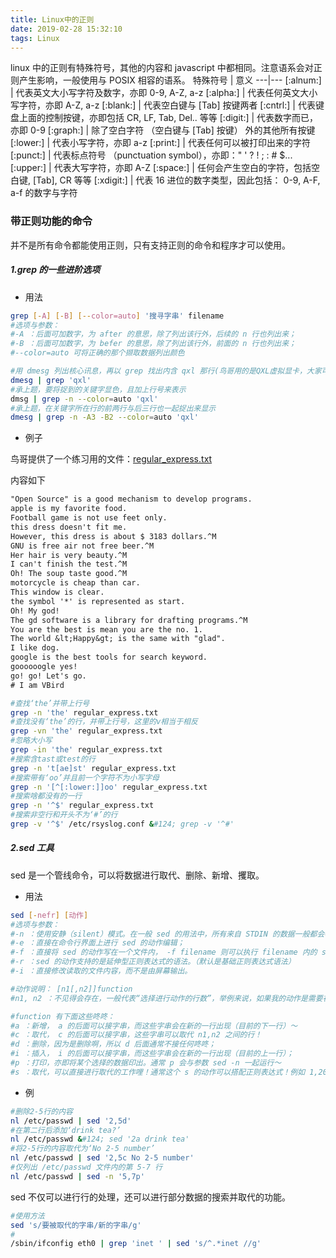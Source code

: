 ```yaml
---
title: Linux中的正则
date: 2019-02-28 15:32:10
tags: Linux
---
```


linux 中的正则有特殊符号，其他的内容和 javascript 中都相同。注意语系会对正则产生影响，一般使用与 POSIX 相容的语系。
特殊符号 | 意义
---|---
[:alnum:] | 代表英文大小写字符及数字，亦即 0-9, A-Z, a-z
[:alpha:] | 代表任何英文大小写字符，亦即 A-Z, a-z
[:blank:] | 代表空白键与 [Tab] 按键两者
[:cntrl:] | 代表键盘上面的控制按键，亦即包括 CR, LF, Tab, Del.. 等等
[:digit:] | 代表数字而已，亦即 0-9
[:graph:] | 除了空白字符 （空白键与 [Tab] 按键） 外的其他所有按键
[:lower:] | 代表小写字符，亦即 a-z
[:print:] | 代表任何可以被打印出来的字符
[:punct:] | 代表标点符号 （punctuation symbol），亦即：" ' ? ! ; : # \$...
[:upper:] | 代表大写字符，亦即 A-Z
[:space:] | 任何会产生空白的字符，包括空白键, [Tab], CR 等等
[:xdigit:] | 代表 16 进位的数字类型，因此包括： 0-9, A-F, a-f 的数字与字符

### 带正则功能的命令

并不是所有命令都能使用正则，只有支持正则的命令和程序才可以使用。

##### 1.grep 的一些进阶选项

- 用法

```bash
grep [-A] [-B] [--color=auto] '搜寻字串' filename
#选项与参数：
#-A ：后面可加数字，为 after 的意思，除了列出该行外，后续的 n 行也列出来；
#-B ：后面可加数字，为 befer 的意思，除了列出该行外，前面的 n 行也列出来；
#--color=auto 可将正确的那个撷取数据列出颜色

#用 dmesg 列出核心讯息，再以 grep 找出内含 qxl 那行(鸟哥用的是QXL虚拟显卡，大家可能会搜不到)
dmesg | grep 'qxl'
#承上题，要将捉到的关键字显色，且加上行号来表示
dmsg | grep -n --color=auto 'qxl'
#承上题，在关键字所在行的前两行与后三行也一起捉出来显示
dmesg | grep -n -A3 -B2 --color=auto 'qxl'
```

- 例子

鸟哥提供了一个练习用的文件：[regular_express.txt](http://linux.vbird.org/linux_basic/0330regularex/regular_express.txt)

内容如下

```txt
"Open Source" is a good mechanism to develop programs.
apple is my favorite food.
Football game is not use feet only.
this dress doesn't fit me.
However, this dress is about $ 3183 dollars.^M
GNU is free air not free beer.^M
Her hair is very beauty.^M
I can't finish the test.^M
Oh! The soup taste good.^M
motorcycle is cheap than car.
This window is clear.
the symbol '*' is represented as start.
Oh! My god!
The gd software is a library for drafting programs.^M
You are the best is mean you are the no. 1.
The world &lt;Happy&gt; is the same with "glad".
I like dog.
google is the best tools for search keyword.
goooooogle yes!
go! go! Let's go.
# I am VBird
```

```bash
#查找‘the’并带上行号
grep -n 'the' regular_express.txt
#查找没有‘the’的行，并带上行号，这里的v相当于相反
grep -vn 'the' regular_express.txt
#忽略大小写
grep -in 'the' regular_express.txt
#搜索含tast或test的行
grep -n 't[ae]st' regular_express.txt
#搜索带有‘oo’并且前一个字符不为小写字母
grep -n '[^[:lower:]]oo' regular_express.txt
#搜索啥都没有的一行
grep -n '^$' regular_express.txt
#搜索非空行和开头不为‘#’的行
grep -v '^$' /etc/rsyslog.conf &#124; grep -v '^#'
```

##### 2.sed 工具

sed 是一个管线命令，可以将数据进行取代、删除、新增、攫取。

- 用法

```bash
sed [-nefr] [动作]
#选项与参数：
#-n ：使用安静（silent）模式。在一般 sed 的用法中，所有来自 STDIN 的数据一般都会被列出到屏幕上。但如果加上 -n 参数后，则只有经过 sed 特殊处理的那一行（或者动作）才会被列出来。
#-e ：直接在命令行界面上进行 sed 的动作编辑；
#-f ：直接将 sed 的动作写在一个文件内， -f filename 则可以执行 filename 内的 sed 动作；
#-r ：sed 的动作支持的是延伸型正则表达式的语法。（默认是基础正则表达式语法）
#-i ：直接修改读取的文件内容，而不是由屏幕输出。

#动作说明： [n1[,n2]]function
#n1, n2 ：不见得会存在，一般代表“选择进行动作的行数”，举例来说，如果我的动作是需要在 10 到 20 行之间进行的，则“ 10,20[动作行为] ”

#function 有下面这些咚咚：
#a ：新增， a 的后面可以接字串，而这些字串会在新的一行出现（目前的下一行）～
#c ：取代， c 的后面可以接字串，这些字串可以取代 n1,n2 之间的行！
#d ：删除，因为是删除啊，所以 d 后面通常不接任何咚咚；
#i ：插入， i 的后面可以接字串，而这些字串会在新的一行出现（目前的上一行）；
#p ：打印，亦即将某个选择的数据印出。通常 p 会与参数 sed -n 一起运行～
#s ：取代，可以直接进行取代的工作哩！通常这个 s 的动作可以搭配正则表达式！例如 1,20s/old/new/g 就是啦！
```

- 例

```bash
#删除2-5行的内容
nl /etc/passwd | sed '2,5d'
#在第二行后添加‘drink tea?’
nl /etc/passwd &#124; sed '2a drink tea'
#将2-5行的内容取代为‘No 2-5 number’
nl /etc/passwd | sed '2,5c No 2-5 number'
#仅列出 /etc/passwd 文件内的第 5-7 行
nl /etc/passwd | sed -n '5,7p'
```

sed 不仅可以进行行的处理，还可以进行部分数据的搜索并取代的功能。

```bash
#使用方法
sed 's/要被取代的字串/新的字串/g'
#
/sbin/ifconfig eth0 | grep 'inet ' | sed 's/^.*inet //g'
```
